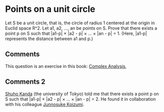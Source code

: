 # Points on a unit circle

Let S be a unit circle, that is, the circle of radius 1 centered at the origin  in Euclid space R^2.
Let a1, a2, ..., an be points on S. 
Prove that there exists a point p on S such that |a1-p| × |a2 - p| × ... × |an - p| = 1. (Here, |a1-p| represents the distance between a1 and p.)

## Comments 
This question is an exercise in this book: [Complex Analysis](https://press.princeton.edu/books/hardcover/9780691113852/complex-analysis),

## Comments 2
[Shuho Kanda](https://shuhokanda.com) (the university of Tokyo) told me that  there exists a point p on S such that |a1-p| × |a2 - p| × ... × |an - p| = 2. 
He found it in collaboration with his colleague [Junnosuke Koizumi](https://jkoizumi144.com).

